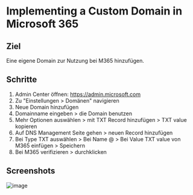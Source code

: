 # Implementing a Custom Domain in Microsoft 365

## Ziel
Eine eigene Domain zur Nutzung bei M365 hinzufügen.

## Schritte
1. Admin Center öffnen: https://admin.microsoft.com
2. Zu "Einstellungen > Domänen" navigieren
3. Neue Domain hinzufügen
4. Domainname eingeben > die Domain benutzen
5. Mehr Optionen auswählen > mit TXT Record hinzufügen > TXT value kopieren
6. Auf DNS Management Seite gehen > neuen Record hinzufügen
7. Bei Type TXT auswählen > Bei Name @ > Bei Value TXT value von M365 einfügen > Speichern
8. Bei M365 verifizieren > durchklicken

## Screenshots
![image](https://github.com/user-attachments/assets/68f44ae5-e8f5-4a61-b557-898981731f30)
